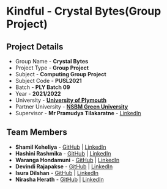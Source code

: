 # Kindful - Crystal Bytes(Group Project)

## Project Details
- Group Name - **Crystal Bytes**
- Project Type - **Group Project**
- Subject - **Computing Group Project**
- Subject Code - **PUSL2021**
- Batch - **PLY Batch 09**
- Year - **2021/2022**
- University - [**University of Plymouth**](https://www.plymouth.ac.uk/)
- Partner University - [**NSBM Green University**](https://www.nsbm.ac.lk/)
- Supervisor - **Mr Pramudya Tilakaratne** - [LinkedIn](https://www.linkedin.com/in/pramudya-tilakaratne-44023896/)

## Team Members
- **Shamil Keheliya** - [GitHub](https://github.com/shamilkeheliya) | [LinkedIn](https://www.linkedin.com/in/shamilkeheliya/)
- **Hashini Rashmika** - [GitHub](https://github.com/Hashini99) | [LinkedIn](https://www.linkedin.com/in/hashini-rashmika-8289a0217/)
- **Waranga Hondamuni** - [GitHub](https://github.com/mandakini76) | [LinkedIn](https://www.linkedin.com/in/waranga-hondamuni-a9b10a1b3/)
- **Devindi Rajapakse** - [GitHub](https://github.com/devindirajapakse) | [LinkedIn](https://www.linkedin.com/in/devindi-rajapakse-0600ba1b8/)
- **Isura Dilshan** - [GitHub](https://github.com/IsuraDilshan) | [LinkedIn](https://www.linkedin.com/in/isura-dilshan-b278231a9/)
- **Nirasha Herath** - [GitHub](https://github.com/kavindihmn) | [LinkedIn](https://www.linkedin.com/in/nirasha-herath-284006196/)